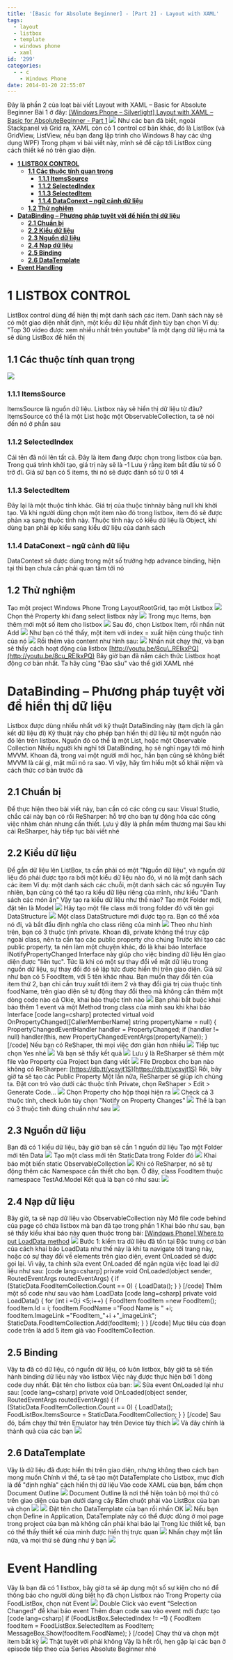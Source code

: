 ```yaml
---
title: '[Basic for Absolute Beginner] - [Part 2] - Layout with XAML'
tags:
  - layout
  - listbox
  - template
  - windows phone
  - xaml
id: '299'
categories:
  - - c
    - Windows Phone
date: 2014-01-20 22:55:07
---
```


Đây là phần 2 của loạt bài viết Layout with XAML – Basic for Absolute Beginner Bài 1 ở đây: [\[Windows Phone – Silverlight\] Layout with XAML – Basic for AbsoluteBeginner - Part 1](http://cuoilennaocacban2.wordpress.com/2013/11/22/windows-phone-silverlight-layout-with-xaml-basic-for-absolute-beginner/ "[Windows Phone – Silverlight] Layout with XAML–Basic for AbsoluteBeginner - Part 1") ![](http://farm8.staticflickr.com/7369/11949617853_c885ed2f42_o.png") Như các bạn đã biết, ngoài Stackpanel và Grid ra, XAML còn có 1 control cơ bản khác, đó là ListBox (và GridView, ListView, nếu bạn đang lập trình cho Windows 8 hay các ứng dụng WPF) Trong phạm vi bài viết này, mình sẽ đề cập tới ListBox cùng cách thiết kế nó trên giao diện.
<!-- more -->
*   [**1 LISTBOX CONTROL**](#1-listbox-control)
    *   [**1.1 Các thuộc tính quan trọng**](#11-các-thuộc-tính-quan-trọng)
        *   [**1.1.1 ItemsSource**](#111-itemssource)
        *   [**1.1.2 SelectedIndex**](#112-selectedindex)
        *   [**1.1.3 SelectedItem**](#113-selecteditem)
        *   [**1.1.4 DataConext – ngữ cảnh dữ liệu**](#114-dataconext--ngữ-cảnh-dữ-liệu)
    *   [**1.2 Thử nghiệm**](#12-thử-nghiệm)
*   [**DataBinding – Phương pháp tuyệt vời để hiển thị dữ liệu**](#databinding--phương-pháp-tuyệt-vời-để-hiển-thị-dữ-liệu)
    *   [**2.1 Chuẩn bị**](#21-chuẩn-bị)
    *   [**2.2 Kiểu dữ liệu**](#22-kiểu-dữ-liệu)
    *   [**2.3 Nguồn dữ liệu**](#23-nguồn-dữ-liệu)
    *   [**2.4 Nạp dữ liệu**](#24-nạp-dữ-liệu)
    *   [**2.5 Binding**](#25-binding)
    *   [**2.6 DataTemplate**](#26-datatemplate)
*   [**Event Handling**](#event-handling)

# **1 LISTBOX CONTROL**

ListBox control dùng để hiện thị một danh sách các item. Danh sách này sẽ có một giao diện nhất định, một kiểu dữ liệu nhất định tùy bạn chọn Ví dụ: "Top 30 video được xem nhiều nhất trên youtube" là một dạng dữ liệu mà ta sẽ dùng ListBox để hiển thị

## **1.1 Các thuộc tính quan trọng**

![](http://farm8.staticflickr.com/7352/11957902726_0aa577d3c4_o.png)

### **1.1.1 ItemsSource**

ItemsSource là nguồn dữ liệu. Listbox này sẽ hiển thị dữ liệu từ đâu? ItemsSource có thể là một List hoặc một ObservableCollection, ta sẽ nói đến nó ở phần sau

### **1.1.2 SelectedIndex**

Cái tên đã nói lên tất cả. Đây là item đang được chọn trong listbox của bạn. Trong quá trình khởi tạo, giá trị này sẽ là -1 Lưu ý rằng item bắt đầu từ số 0 trở đi. Giả sử bạn có 5 items, thì nó sẽ được đánh số từ 0 tới 4

### **1.1.3 SelectedItem**

Đây lại là một thuộc tính khác. Giá trị của thuộc tínhnày bằng null khi khởi tạo. Và khi người dùng chọn một item nào đó trong listbox, item đó sẽ được phản xạ sang thuộc tính này. Thuộc tính này có kiểu dữ liệu là Object, khi dùng bạn phải ép kiểu sang kiểu dữ liệu của danh sách

### **1.1.4 DataConext – ngữ cảnh dữ liệu**

DataContext sẽ được dùng trong một số trường hợp advance binding, hiện tại thì bạn chưa cần phải quan tâm tới nó

## **1.2 Thử nghiệm**

Tạo một project Windows Phone Trong LayoutRootGrid, tạo một Listbox ![](http://farm3.staticflickr.com/2858/11958105964_af2da41349_o.png) Chọn thẻ Property khi đang select listbox này ![](http://farm4.staticflickr.com/3749/11957691795_1e3ce3c8ef_o.png) Trong mục Items, bạn thêm mới một số item cho listbox ![](http://farm4.staticflickr.com/3665/11958004856_387a1bbb07_o.png") Sau đó, chọn Listbox Item, rồi nhấn nút Add ![](http://farm4.staticflickr.com/3717/11958010686_b3baba9d9d_o.png") Như bạn có thể thấy, một item với index = xuất hiện cùng thuộc tính của nó ![](http://farm4.staticflickr.com/3679/11957481983_4c4a040752_o.png") Rồi thêm vào content như hình sau: ![](http://farm8.staticflickr.com/7414/11957661595_36e5271615_o.png") Nhấn nút chạy thử, và bạn sẽ thấy cách hoạt động của listbox [http://youtu.be/8cu\_REIkxPQ](http://youtu.be/8cu_REIkxPQ) Bây giờ bạn đã nắm cách thức Listbox hoạt động cơ bản nhất. Ta hãy cùng "Đào sâu" vào thế giới XAML nhé

# **DataBinding – Phương pháp tuyệt vời để hiển thị dữ liệu**

Listbox được dùng nhiều nhất với kỹ thuật DataBinding này (tạm dịch là gắn kết dữ liệu đi) Kỹ thuật này cho phép bạn hiển thị dữ liệu từ một nguồn nào đó lên trên listbox. Nguồn đó có thể là một List, hoặc một Observable Collection Nhiều người khi nghĩ tới DataBinding, họ sẽ nghĩ ngay tới mô hình MVVM. Khoan đã, trong vai một người mới học, hẳn bạn cũng sẽ không biết MVVM là cái gì, mặt mũi nó ra sao. Vì vậy, hãy tìm hiểu một số khái niệm và cách thức cơ bản trước đã

## **2.1 Chuẩn bị**

Để thực hiện theo bài viết này, bạn cần có các công cụ sau: Visual Studio, chắc cái này bạn có rồi ReSharper: hỗ trợ cho bạn tự động hóa các công việc nhàm chán nhưng cần thiết. Lưu ý đây là phần mềm thương mại Sau khi cài ReSharper, hãy tiếp tục bài viết nhé

## **2.2 Kiểu dữ liệu**

Để gắn dữ liệu lên ListBox, ta cần phải có một "Nguồn dữ liệu", và nguồn dữ liệu đó phải được tạo ra bởi một kiểu dữ liệu nào đó, vì nó là một danh sách các item Ví dụ: một danh sách các chuỗi, một danh sách các số nguyên Tuy nhiên, bạn cũng có thể tạo ra kiểu dữ liệu riêng của mình, như kiểu "Danh sách các món ăn" Vậy tạo ra kiểu dữ liệu như thế nào? Tạo một Folder mới, đặt tên là Model ![](http://farm6.staticflickr.com/5535/11958266823_83eee63384_o.png") Hãy tạo một file class mới trong folder đó với tên gọi DataStructure ![](http://farm8.staticflickr.com/7418/11958284923_ed6b439987_o.png") Một class DataStructure mới được tạo ra. Bạn có thể xóa nó đi, và bắt đầu định nghĩa cho class riêng của mình ![](http://farm4.staticflickr.com/3769/11958468354_7b160fd49c_o.png") Theo như hình trên, bạn có 3 thuộc tính private. Khoan đã, private không thể truy cập ngoài class, nên ta cần tạo các public property cho chúng Trước khi tạo các public property, ta nên làm một chuyện khác, đó là khai báo Interface INotifyPropertyChanged Interface này giúp cho việc binding dữ liệu lên giao diện được "liên tục". Tức là khi có một sự thay đổi về mặt dữ liệu trong nguồn dữ liệu, sự thay đổi đó sẽ lập tức được hiển thị trên giao diện. Giả sử như bạn có 5 FoodItem, với 5 tên khác nhau. Bạn muốn thay đổi tên của item thứ 2, bạn chỉ cần truy xuất tới item 2 và thay đổi giá trị của thuộc tính foodName, trên giao diện sẽ tự động thay đổi theo mà không cần thêm một dòng code nào cả Okie, khai báo thuộc tính nào ![](http://farm8.staticflickr.com/7448/11958537464_42bf1c99d6_o.png") Bạn phải bắt buộc khai báo thêm 1 event và một Method trong class của mình sau khi khai báo Interface \[code lang=csharp\] protected virtual void OnPropertyChanged(\[CallerMemberName\] string propertyName = null) { PropertyChangedEventHandler handler = PropertyChanged; if (handler != null) handler(this, new PropertyChangedEventArgs(propertyName)); } \[/code\] Nếu bạn có ReShaper, thì mọi việc đơn giản hơn nhiều ![](http://farm8.staticflickr.com/7353/11958604664_35f1789b07_o.png") Tiếp tục chọn Yes nhé ![](http://farm8.staticflickr.com/7389/11958614374_ec6174c194_o.png") Và bạn sẽ thấy kết quả ![](http://farm8.staticflickr.com/7396/11958478293_516b79813d_o.png") Lưu ý là ReSharper sẽ thêm một file vào Property của Project bạn đang viết ![](http://farm3.staticflickr.com/2886/11958202385_53fea80434_o.png") File Dropbox cho bạn nào không có ReSharper: [https://db.tt/ycsvjt1S](https://db.tt/ycsvjt1S) Rồi, bây giờ ta sẽ tạo các Public Property Một lần nữa, ReSharper sẽ giúp ích chúng ta. Đặt con trỏ vào dưới các thuộc tính Private, chọn ReShaper > Edit > Generate Code… ![](http://farm8.staticflickr.com/7350/11958249665_5a3716b5f1_o.png") Chọn Property cho hộp thoại hiện ra ![](http://farm4.staticflickr.com/3771/11958694544_91d3348748_o.png") Check cả 3 thuộc tính, check luôn tùy chọn "Notify on Property Changes" ![](http://farm3.staticflickr.com/2884/11958705564_54415bb772_o.png") Thế là bạn có 3 thuộc tính đúng chuẩn như sau ![](http://farm8.staticflickr.com/7290/11958720644_183a2247f4_o.png")

## **2.3 Nguồn dữ liệu**

Bạn đã có 1 kiểu dữ liệu, bây giờ bạn sẽ cần 1 nguồn dữ liệu Tạo một Folder mới tên Data ![](http://farm6.staticflickr.com/5471/11959227656_5759b227f4_o.png") Tạo một class mới tên StaticData trong Folder đó ![](http://farm4.staticflickr.com/3671/11958698323_1b848ffb0a_o.png") Khai báo một biến static ObservableCollection ![](http://farm8.staticflickr.com/7447/11959251496_b5da65d4fc_o.png") Khi có ReSharper, nó sẽ tự động thêm các Namespace cần thiết cho bạn. Ở đây, class FoodItem thuộc namespace TestAd.Model Kết quả là bạn có như sau: ![](http://farm3.staticflickr.com/2879/11958878734_06cb55d64e_o.png")

## **2.4 Nạp dữ liệu**

Bây giờ, ta sẽ nạp dữ liệu vào ObservableCollection này Mở file code behind của page có chứa listbox mà bạn đã tạo trong phần 1 Khai báo như sau, bạn sẽ thấy kiểu khai báo này quen thuộc trong bài: [\[Windows Phone\] Where to put LoadData method](http://cuoilennaocacban.blogspot.com/2013/11/windows-phone-where-to-put-load-data.html) ![](http://farm6.staticflickr.com/5472/11961364684_421975edb5_o.png") Bước 1: kiểm tra dữ liệu đã tồn tại Đặc trưng cơ bản của cách khai báo LoadData như thế này là khi ta navigate tới trang này, hoặc có sự thay đổi về elements trên giao diện, event OnLoaded sẽ được gọi lại. Vì vậy, ta chỉnh sửa event OnLoaded để ngăn ngừa việc load lại dữ liệu như sau: \[code lang=csharp\] private void OnLoaded(object sender, RoutedEventArgs routedEventArgs) { if (StaticData.FoodItemCollection.Count == 0) { LoadData(); } } \[/code\] Thêm một số code như sau vào hàm LoadData \[code lang=csharp\] private void LoadData() { for (int i =0;i <5;i++) { FoodItem foodItem =new FoodItem(); foodItem.Id = i; foodItem.FoodName ="Food Name is " +i; foodItem.ImageLink ="FoodItem\_"+i +"\_imageLink"; StaticData.FoodItemCollection.Add(foodItem); } } \[/code\] Mục tiêu của đoạn code trên là add 5 item giả vào FoodItemCollection.

## **2.5 Binding**

Vậy ta đã có dữ liệu, có nguồn dữ liệu, có luôn listbox, bây giờ ta sẽ tiến hành binding dữ liệu này vào listbox Việc này được thực hiện bởi 1 dòng code duy nhất. Đặt tên cho listbox của bạn: ![](http://farm4.staticflickr.com/3740/11961472144_46f86145ef_o.png") Sửa event OnLoaded lại như sau: \[code lang=csharp\] private void OnLoaded(object sender, RoutedEventArgs routedEventArgs) { if (StaticData.FoodItemCollection.Count == 0) { LoadData(); FoodListBox.ItemsSource = StaticData.FoodItemCollection; } } \[/code\] Sau đó, bấm chạy thử trên Emulator hay trên Device tùy thích ![](http://farm4.staticflickr.com/3712/11961887436_8c77ca2cce_o.png") Và đây chính là thành quả của các bạn ![](http://farm4.staticflickr.com/3826/11961917396_bb27d31e3c_o.png")

## **2.6 DataTemplate**

Vậy là dữ liệu đã được hiển thị trên giao diện, nhưng không theo cách bạn mong muốn Chính vì thế, ta sẽ tạo một DataTemplate cho Listbox, mục đích là để "định nghĩa" cách hiển thị dữ liệu Vào code XAML của bạn, bấm chọn Document Outline ![](http://farm8.staticflickr.com/7314/11961424713_95b6a4b3de_o.png") Document Outline là nơi thể hiện toàn bộ mọi thứ có trên giao diện của bạn dưới dạng cây Bấm chuột phải vào ListBox của bạn và chọn ![](http://farm6.staticflickr.com/5535/11961470493_0b1b86675f_o.png") ![](http://farm4.staticflickr.com/3666/11962019876_076607132c_o.png") Đặt tên cho DataTemplate của bạn rồi nhấn OK ![](http://farm8.staticflickr.com/7324/11961488143_d9af248312_o.png") Nếu bạn chọn Define in Application, DataTemplate này có thể được dùng ở mọi page trong project của bạn mà không cần phải khai báo lại Trong lúc thiết kế, bạn có thể thấy thiết kế của mình được hiển thị trực quan ![](http://farm8.staticflickr.com/7405/11961742983_933fc0557f_o.png") Nhấn chạy một lần nữa, và mọi thứ sẽ đúng như ý bạn ![](http://farm8.staticflickr.com/7397/11961908164_dfe6879e28_o.png")

# **Event Handling**

Vậy là bạn đã có 1 listbox, bây giờ ta sẽ áp dụng một số sự kiện cho nó để thông báo cho người dùng biết họ đã chọn Listbox nào Trong Property của FoodListBox, chọn nút Event ![](http://farm4.staticflickr.com/3678/11961483605_78ff2960f3_o.png") Double Click vào event "Selection Changed" để khai báo event Thêm đoạn code sau vào event mới được tạo \[code lang=csharp\] if (FoodListBox.SelectedIndex != –1) { FoodItem foodItem = FoodListBox.SelectedItem as FoodItem; MessageBox.Show(foodItem.FoodName); } \[/code\] Chạy thử và chọn một item bất kỳ ![](http://farm4.staticflickr.com/3751/11962377686_6b9e9bdb79_o.png") Thật tuyệt vời phải không Vậy là hết rồi, hẹn gặp lại các bạn ở episode tiếp theo của Series Absolute Beginner nhé